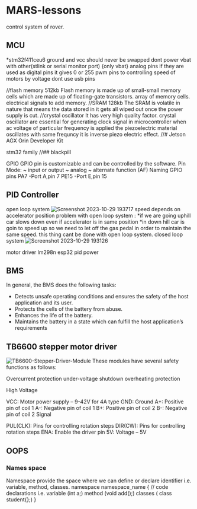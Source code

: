 # MARS-lessons
control system of rover.

## MCU  
*stm32f411ceu6
ground and vcc should never be swapped
dont power vbat with  other(stlink or serial monitor port) {only vbat}
analog pins if they are used as digital pins it gives 0 or 255 
pwm pins to controlling speed of motors by voltage 
dont use usb pins

//flash memory 512kb
Flash memory is made up of small-small memory cells which are made up of floating-gate transistors.
array of memory cells.
electrical signals to add memory.
//SRAM 128kb
The SRAM is volatile in nature that means the data stored in it gets all wiped out once the power supply is cut.
//crystal oscillator
It has very high quality factor.
crystal oscillator are essential for generating clock signal in microcontroller
when ac voltage of particular frequency is applied the piezoelectric material oscillates with same frequncy it is 
inverse piezo electric effect.
//# Jetson AGX Orin Developer Kit

 stm32 family
//## blackpill


GPIO
GPIO pin is customizable and can be controlled by the software.
Pin Mode:
~ input or output
~ analog
~ alternate function (AF)
Naming GPIO pins
PA7 -Port A,pin 7
PE15 -Port E,pin 15


## PID Controller 
open loop system ![Screenshot 2023-10-29 193717](https://github.com/Ravikrishnan05/MARS-lessons/assets/134152503/a5a69193-50e9-428f-8c78-0fe3d67c6f60)
speed depends on accelerator position 
problem with open loop system :
*if we are going uphill car slows down even if accelerator is in same position 
*in down hill car is goin to speed up so we need to let off the gas pedal in order to maintain the same speed.
this thing cant be done with open loop system.
closed loop system ![Screenshot 2023-10-29 193126](https://github.com/Ravikrishnan05/MARS-lessons/assets/134152503/abef884d-c792-48fc-acf1-601280e9efaf)

motor driver lm298n
esp32
pid 
power

## BMS
In general, the BMS does the following tasks:

* Detects unsafe operating conditions and ensures the safety of the host application and its user.
* Protects the cells of the battery from abuse.
* Enhances the life of the battery.
* Maintains the battery in a state which can fulfill the host application’s requirements

## TB6600 stepper motor driver
![TB6600-Stepper-Driver-Module](https://github.com/Ravikrishnan05/MARS-lessons/assets/134152503/1bb58911-1d24-4287-b037-cc90a6b2d6fd)
These modules have several safety functions as follows:

Overcurrent protection
under-voltage shutdown
overheating protection

High Voltage  

VCC: Motor power supply – 9-42V for 4A type 
GND: Ground
A+: Positive pin of coil 1
A-: Negative pin of coil 1
B+: Positive pin of coil 2
B-: Negative pin of coil 2
Signal  

PUL(CLK): Pins for controlling rotation steps
DIR(CW): Pins for controlling rotation steps
ENA: Enable the driver pin
5V: Voltage – 5V
## OOPS
### Names space
Namespace provide the space where we can define or declare identifier i.e. variable,  method, classes.
namespace  namespace_name 
{
    // code declarations i.e. variable  (int a;)
    method (void add();)
    classes ( class student{};)
}
